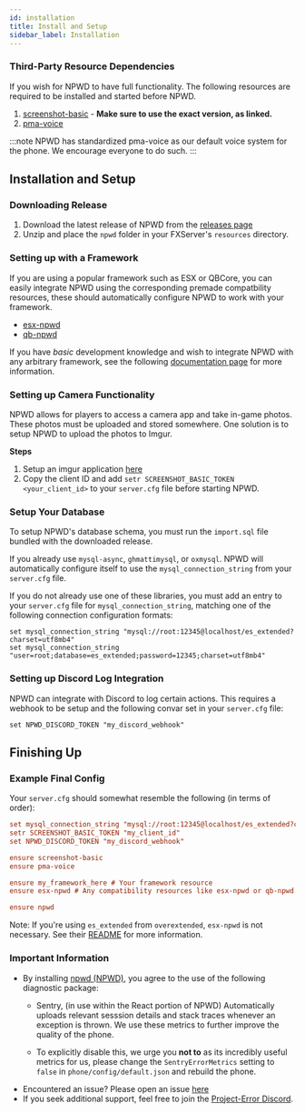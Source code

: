 ```yaml
---
id: installation
title: Install and Setup
sidebar_label: Installation
---
```


### Third-Party Resource Dependencies
If you wish for NPWD to have full functionality. The following resources are required to be
installed and started before NPWD.

1. [screenshot-basic](https://github.com/project-error/screenshot-basic) - **Make sure to use the exact version, as linked.**
2. [pma-voice](https://github.com/AvarianKnight/pma-voice)

:::note
NPWD has standardized pma-voice as our default voice system for the phone. We encourage everyone to do such.
:::

## Installation and Setup

### Downloading Release
1. Download the latest release of NPWD from the [releases page](https://github.com/project-error/npwd/releases)
2. Unzip and place the `npwd` folder in your FXServer's `resources` directory.

### Setting up with a Framework
If you are using a popular framework such as ESX or QBCore, you can easily integrate NPWD using the corresponding
premade compatbility resources, these should automatically configure NPWD to work with your framework.

* [esx-npwd](https://github.com/overextended/esx-npwd)
* [qb-npwd](https://github.com/project-error/qb-npwd)

If you have *basic* development knowledge and wish to integrate NPWD with any arbitrary framework,
see the following [documentation page](../dev/FrameworkIntegration.md) for more information.


### Setting up Camera Functionality

NPWD allows for players to access a camera app and take in-game photos. These photos must be uploaded and stored somewhere.
One solution is to setup NPWD to upload the photos to Imgur. 

**Steps**
1. Setup an imgur application [here](https://api.imgur.com/oauth2/addclient)
2. Copy the client ID and add `setr SCREENSHOT_BASIC_TOKEN <your_client_id>` to your `server.cfg` file before starting NPWD.

### Setup Your Database

To setup NPWD's database schema, you must run the `import.sql` file bundled with the downloaded release.

If you already use `mysql-async`, `ghmattimysql`, or `oxmysql`. NPWD will automatically configure itself to use the `mysql_connection_string`
from your `server.cfg` file.

If you do not already use one of these libraries, you must add an entry to your `server.cfg` file for `mysql_connection_string`, matching
one of the following connection configuration formats:

```
set mysql_connection_string "mysql://root:12345@localhost/es_extended?charset=utf8mb4"
set mysql_connection_string "user=root;database=es_extended;password=12345;charset=utf8mb4"
```

### Setting up Discord Log Integration

NPWD can integrate with Discord to log certain actions. This requires a webhook to be setup and the following convar
set in your `server.cfg` file:

```
set NPWD_DISCORD_TOKEN "my_discord_webhook"
```

## Finishing Up

### Example Final Config

Your `server.cfg` should somewhat resemble the following (in terms of order): 
```cfg
set mysql_connection_string "mysql://root:12345@localhost/es_extended?charset=utf8mb4"
setr SCREENSHOT_BASIC_TOKEN "my_client_id"
set NPWD_DISCORD_TOKEN "my_discord_webhook"

ensure screenshot-basic
ensure pma-voice

ensure my_framework_here # Your framework resource
ensure esx-npwd # Any compatibility resources like esx-npwd or qb-npwd.

ensure npwd
```

Note: If you're using `es_extended` from `overextended`, `esx-npwd` is not necessary. See their [README](https://github.com/overextended/es_extended#readme) for more information.


### Important Information
* By installing [npwd (NPWD)](https://github.com/project-error/npwd), you agree to the use of the following diagnostic package:
   * Sentry, (in use within the React portion of NPWD) Automatically
     uploads relevant sesssion details and stack traces whenever an exception is thrown. We use these metrics to further improve the quality of the phone.

   * To explicitly disable this, we urge you **not to** as its incredibly useful metrics for us,
     please change the `SentryErrorMetrics` setting to `false` in `phone/config/default.json` and rebuild the phone.
* Encountered an issue? Please open an issue [here](https://github.com/project-error/npwd/issues/new/?assignees=&labels=New+Issue&template=bug-report.yml&title=Bug%3A+%3Cshort+description%3E)
* If you seek additional support, feel free to join the [Project-Error Discord](https://discord.gg/HYwBjTbAY5).

